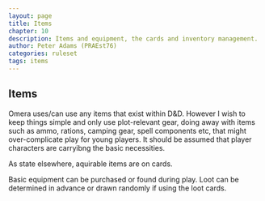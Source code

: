 ```yaml
---
layout: page
title: Items
chapter: 10
description: Items and equipment, the cards and inventory management.
author: Peter Adams (PRAEst76)
categories: ruleset
tags: items
---
```

## Items

Omera uses/can use any items that exist within D&D. However I wish to keep things simple and only use plot-relevant gear, doing away with items such as ammo, rations, camping gear, spell components etc, that might over-complicate play for young players. It should be assumed that player characters are carryibng the basic necessities. 

As state elsewhere, aquirable items are on cards.

Basic equipment can be purchased or found during play. Loot can be determined in advance or drawn randomly if using the loot cards.
